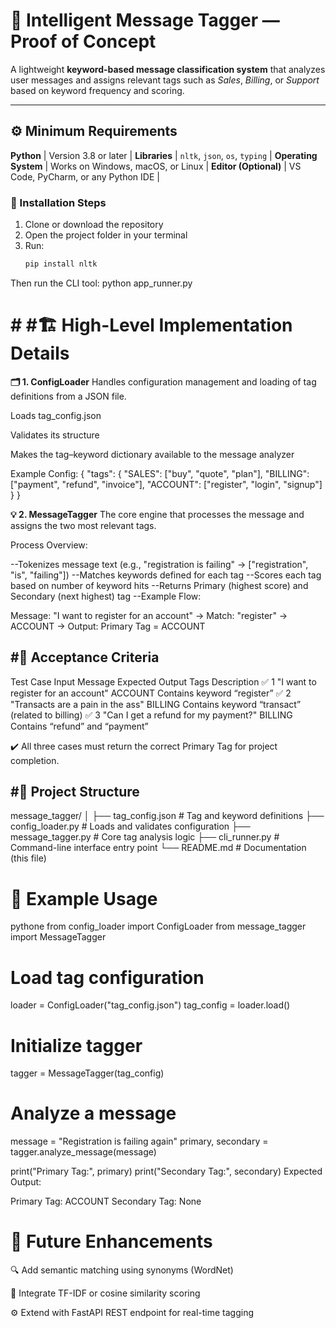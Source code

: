  # 💬 Intelligent Message Tagger — Proof of Concept

A lightweight **keyword-based message classification system** that analyzes user messages and assigns relevant tags such as *Sales*, *Billing*, or *Support* based on keyword frequency and scoring.

---

## ⚙️ Minimum Requirements
**Python** | Version 3.8 or later |
**Libraries** | `nltk`, `json`, `os`, `typing` |
**Operating System** | Works on Windows, macOS, or Linux |
**Editor (Optional)** | VS Code, PyCharm, or any Python IDE |

### 🧩 Installation Steps

1. Clone or download the repository  
2. Open the project folder in your terminal  
3. Run:
   ```bash
   pip install nltk
Then run the CLI tool:
python app_runner.py

# # #🏗️ High-Level Implementation Details
**🗂️ 1. ConfigLoader**
Handles configuration management and loading of tag definitions from a JSON file.

Loads tag_config.json

Validates its structure

Makes the tag–keyword dictionary available to the message analyzer

Example Config:
{
  "tags": {
    "SALES": ["buy", "quote", "plan"],
    "BILLING": ["payment", "refund", "invoice"],
    "ACCOUNT": ["register", "login", "signup"]
  }
}

**💡 2. MessageTagger**
The core engine that processes the message and assigns the two most relevant tags.

Process Overview:

--Tokenizes message text (e.g., "registration is failing" → ["registration", "is", "failing"])
--Matches keywords defined for each tag
--Scores each tag based on number of keyword hits
--Returns Primary (highest score) and Secondary (next highest) tag
--Example Flow:

Message: "I want to register for an account"
→ Match: "register" → ACCOUNT
→ Output: Primary Tag = ACCOUNT
## #🧪 Acceptance Criteria
Test Case	Input Message	Expected Output Tags	Description
✅ 1	"I want to register for an account"	ACCOUNT	Contains keyword “register”
✅ 2	"Transacts are a pain in the ass"	BILLING	Contains keyword “transact” (related to billing)
✅ 3	"Can I get a refund for my payment?"	BILLING	Contains “refund” and “payment”

✔️ All three cases must return the correct Primary Tag for project completion.

## #📂 Project Structure
message_tagger/
│
├── tag_config.json          # Tag and keyword definitions
├── config_loader.py         # Loads and validates configuration
├── message_tagger.py        # Core tag analysis logic
├── cli_runner.py            # Command-line interface entry point
└── README.md                # Documentation (this file)

# 🚀 Example Usage
pythone
from config_loader import ConfigLoader
from message_tagger import MessageTagger

# Load tag configuration
loader = ConfigLoader("tag_config.json")
tag_config = loader.load()

# Initialize tagger
tagger = MessageTagger(tag_config)

# Analyze a message
message = "Registration is failing again"
primary, secondary = tagger.analyze_message(message)

print("Primary Tag:", primary)
print("Secondary Tag:", secondary)
Expected Output:

Primary Tag: ACCOUNT
Secondary Tag: None

# 🧩 Future Enhancements
🔍 Add semantic matching using synonyms (WordNet)

🧠 Integrate TF-IDF or cosine similarity scoring

⚙️ Extend with FastAPI REST endpoint for real-time tagging
